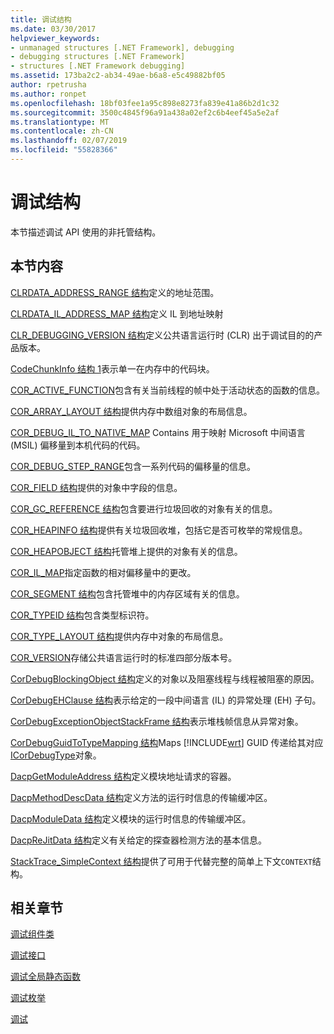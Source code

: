 ```yaml
---
title: 调试结构
ms.date: 03/30/2017
helpviewer_keywords:
- unmanaged structures [.NET Framework], debugging
- debugging structures [.NET Framework]
- structures [.NET Framework debugging]
ms.assetid: 173ba2c2-ab34-49ae-b6a8-e5c49882bf05
author: rpetrusha
ms.author: ronpet
ms.openlocfilehash: 18bf03fee1a95c898e8273fa839e41a86b2d1c32
ms.sourcegitcommit: 3500c4845f96a91a438a02ef2c6b4eef45a5e2af
ms.translationtype: MT
ms.contentlocale: zh-CN
ms.lasthandoff: 02/07/2019
ms.locfileid: "55828366"
---
```

# <a name="debugging-structures"></a>调试结构
本节描述调试 API 使用的非托管结构。

## <a name="in-this-section"></a>本节内容
 [CLRDATA_ADDRESS_RANGE 结构](../../../../docs/framework/unmanaged-api/debugging/clrdata-address-range-structure.md)定义的地址范围。

 [CLRDATA_IL_ADDRESS_MAP 结构](../../../../docs/framework/unmanaged-api/debugging/clrdata-il-address-map-structure.md)定义 IL 到地址映射

 [CLR_DEBUGGING_VERSION 结构](../../../../docs/framework/unmanaged-api/debugging/clr-debugging-version-structure.md)定义公共语言运行时 (CLR) 出于调试目的的产品版本。

 [CodeChunkInfo 结构 1](../../../../docs/framework/unmanaged-api/debugging/codechunkinfo-structure.md)表示单一在内存中的代码块。

 [COR_ACTIVE_FUNCTION](cor-active-function-structure.md)包含有关当前线程的帧中处于活动状态的函数的信息。

 [COR_ARRAY_LAYOUT 结构](../../../../docs/framework/unmanaged-api/debugging/cor-array-layout-structure.md)提供内存中数组对象的布局信息。

 [COR_DEBUG_IL_TO_NATIVE_MAP](cor-debug-il-to-native-map-structure.md) Contains 用于映射 Microsoft 中间语言 (MSIL) 偏移量到本机代码的代码。

 [COR_DEBUG_STEP_RANGE](cor-debug-step-range-structure.md)包含一系列代码的偏移量的信息。

 [COR_FIELD 结构](../../../../docs/framework/unmanaged-api/debugging/cor-field-structure.md)提供的对象中字段的信息。

 [COR_GC_REFERENCE 结构](../../../../docs/framework/unmanaged-api/debugging/cor-gc-reference-structure.md)包含要进行垃圾回收的对象有关的信息。

 [COR_HEAPINFO 结构](../../../../docs/framework/unmanaged-api/debugging/cor-heapinfo-structure.md)提供有关垃圾回收堆，包括它是否可枚举的常规信息。

 [COR_HEAPOBJECT 结构](../../../../docs/framework/unmanaged-api/debugging/cor-heapobject-structure.md)托管堆上提供的对象有关的信息。

 [COR_IL_MAP](cor-il-map-structure.md)指定函数的相对偏移量中的更改。

 [COR_SEGMENT 结构](../../../../docs/framework/unmanaged-api/debugging/cor-segment-structure.md)包含托管堆中的内存区域有关的信息。

 [COR_TYPEID 结构](../../../../docs/framework/unmanaged-api/debugging/cor-typeid-structure.md)包含类型标识符。

 [COR_TYPE_LAYOUT 结构](../../../../docs/framework/unmanaged-api/debugging/cor-type-layout-structure.md)提供内存中对象的布局信息。

 [COR_VERSION](cor-version-structure.md)存储公共语言运行时的标准四部分版本号。

 [CorDebugBlockingObject 结构](../../../../docs/framework/unmanaged-api/debugging/cordebugblockingobject-structure.md)定义的对象以及阻塞线程与线程被阻塞的原因。

 [CorDebugEHClause 结构](../../../../docs/framework/unmanaged-api/debugging/cordebugehclause-structure.md)表示给定的一段中间语言 (IL) 的异常处理 (EH) 子句。

 [CorDebugExceptionObjectStackFrame 结构](../../../../docs/framework/unmanaged-api/debugging/cordebugexceptionobjectstackframe-structure.md)表示堆栈帧信息从异常对象。

 [CorDebugGuidToTypeMapping 结构](../../../../docs/framework/unmanaged-api/debugging/cordebugguidtotypemapping-structure.md)Maps [!INCLUDE[wrt](../../../../includes/wrt-md.md)] GUID 传递给其对应[ICorDebugType](../../../../docs/framework/unmanaged-api/debugging/icordebugtype-interface.md)对象。

 [DacpGetModuleAddress 结构](../../../../docs/framework/unmanaged-api/debugging/dacpgetmoduleaddress-structure.md)定义模块地址请求的容器。

 [DacpMethodDescData 结构](../../../../docs/framework/unmanaged-api/debugging/dacpmethoddescdata-structure.md)定义方法的运行时信息的传输缓冲区。

 [DacpModuleData 结构](../../../../docs/framework/unmanaged-api/debugging/dacpmoduledata-structure.md)定义模块的运行时信息的传输缓冲区。

 [DacpReJitData 结构](../../../../docs/framework/unmanaged-api/debugging/dacprejitdata-structure.md)定义有关给定的探查器检测方法的基本信息。

 [StackTrace_SimpleContext 结构](../../../../docs/framework/unmanaged-api/debugging/stacktrace-simplecontext-structure.md)提供了可用于代替完整的简单上下文`CONTEXT`结构。



## <a name="related-sections"></a>相关章节
 [调试组件类](../../../../docs/framework/unmanaged-api/debugging/debugging-coclasses.md)

 [调试接口](../../../../docs/framework/unmanaged-api/debugging/debugging-interfaces.md)

 [调试全局静态函数](../../../../docs/framework/unmanaged-api/debugging/debugging-global-static-functions.md)

 [调试枚举](../../../../docs/framework/unmanaged-api/debugging/debugging-enumerations.md)

 [调试](../../../../docs/framework/unmanaged-api/debugging/index.md)

